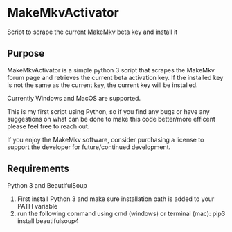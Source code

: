 # MakeMkvActivator
Script to scrape the current MakeMkv beta key and install it

## Purpose
MakeMkvActivator is a simple python 3 script that scrapes the MakeMkv forum page and retrieves the current beta activation key. If the installed key is not the same as the current key, the current key will be installed.

Currently Windows and MacOS are supported. 

This is my first script using Python, so if you find any bugs or have any suggestions on what can be done to make this code better/more efficent please feel free to reach out.

If you enjoy the MakeMkv software, consider purchasing a license to support the developer for future/continued development.

## Requirements
Python 3 and BeautifulSoup

1. First install Python 3 and make sure installation path is added to your PATH variable
2. run the following command using cmd (windows) or terminal (mac):
pip3 install beautifulsoup4
